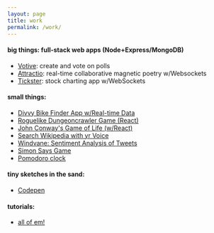 ```yaml
---
layout: page
title: work
permalink: /work/
---
```


#### big things: full-stack web apps (Node+Express/MongoDB)
* [Votive](https://votive.herokuapp.com): create and vote on polls
* [Attractio](https://attractio.herokuapp.com): real-time collaborative magnetic poetry w/Websockets
* [Tickster](https://tickster.herokuapp.com): stock charting app w/WebSockets

#### small things:
* [Divvy Bike Finder App w/Real-time Data](https://thmsdnnr.github.io/divvyme/)
* [Roguelike Dungeoncrawler Game (React)](https://thmsdnnr.github.io/roguelike/)
* [John Conway's Game of Life (w/React)](https://thmsdnnr.github.io/conwaygameoflife/)
* [Search Wikipedia with yr Voice](https://thmsdnnr.github.io/javascript30/day20/)
* [Windvane: Sentiment Analysis of Tweets](https://windvane.herokuapp.com/)
* [Simon Says Game](https://thmsdnnr.github.io/simonsays/)
* [Pomodoro clock](https://thmsdnnr.github.io/beefsteak/)

#### tiny sketches in the sand:
* [Codepen](https://codepen.io/thmsdnnr/pens/popular/)

#### tutorials:
* [all of em!](http://thmsdnnr.com/blog)
